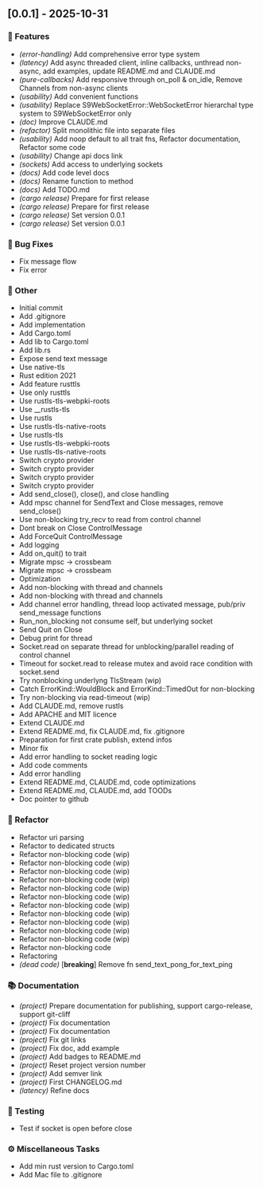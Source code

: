 ## [0.0.1] - 2025-10-31

### 🚀 Features

- *(error-handling)* Add comprehensive error type system
- *(latency)* Add async threaded client, inline callbacks, unthread non-async, add examples, update README.md and CLAUDE.md
- *(pure-callbacks)* Add responsive through on_poll & on_idle, Remove Channels from non-async clients
- *(usability)* Add convenient functions
- *(usability)* Replace S9WebSocketError::WebSocketError hierarchal type system to S9WebSocketError only
- *(doc)* Improve CLAUDE.md
- *(refactor)* Split monolithic file into separate files
- *(usability)* Add noop default to all trait fns,  Refactor documentation, Refactor some code
- *(usability)* Change api docs link
- *(sockets)* Add access to underlying sockets
- *(docs)* Add code level docs
- *(docs)* Rename function to method
- *(docs)* Add TODO.md
- *(cargo release)* Prepare for first release
- *(cargo release)* Prepare for first release
- *(cargo release)* Set version 0.0.1
- *(cargo release)* Set version 0.0.1

### 🐛 Bug Fixes

- Fix message flow
- Fix error

### 💼 Other

- Initial commit
- Add .gitignore
- Add implementation
- Add Cargo.toml
- Add lib to Cargo.toml
- Add lib.rs
- Expose send text message
- Use native-tls
- Rust edition 2021
- Add feature rusttls
- Use only rusttls
- Use rustls-tls-webpki-roots
- Use __rustls-tls
- Use rustls
- Use rustls-tls-native-roots
- Use rustls-tls
- Use rustls-tls-webpki-roots
- Use rustls-tls-native-roots
- Switch crypto provider
- Switch crypto provider
- Switch crypto provider
- Switch crypto provider
- Add send_close(), close(), and close handling
- Add mpsc channel for SendText and Close messages, remove send_close()
- Use non-blocking try_recv to read from control channel
- Dont break on Close ControlMessage
- Add ForceQuit ControlMessage
- Add logging
- Add on_quit() to trait
- Migrate mpsc -> crossbeam
- Migrate mpsc -> crossbeam
- Optimization
- Add non-blocking with thread and channels
- Add non-blocking with thread and channels
- Add channel error handling, thread loop activated message, pub/priv send_message functions
- Run_non_blocking not consume self, but underlying socket
- Send Quit on Close
- Debug print for thread
- Socket.read on separate thread for unblocking/parallel reading of control channel
- Timeout for socket.read to release mutex and avoid race condition with socket.send
- Try nonblocking underlyng TlsStream (wip)
- Catch ErrorKind::WouldBlock and ErrorKind::TimedOut for non-blocking
- Try non-blocking via read-timeout (wip)
- Add CLAUDE.md, remove rustls
- Add APACHE and MIT licence
- Extend CLAUDE.md
- Extend README.md, fix CLAUDE.md, fix .gitignore
- Preparation for first crate publish, extend infos
- Minor fix
- Add error handling to socket reading logic
- Add code comments
- Add error handling
- Extend README.md, CLAUDE.md, code optimizations
- Extend README.md, CLAUDE.md, add TOODs
- Doc pointer to github

### 🚜 Refactor

- Refactor uri parsing
- Refactor to dedicated structs
- Refactor non-blocking code (wip)
- Refactor non-blocking code (wip)
- Refactor non-blocking code (wip)
- Refactor non-blocking code (wip)
- Refactor non-blocking code (wip)
- Refactor non-blocking code (wip)
- Refactor non-blocking code (wip)
- Refactor non-blocking code (wip)
- Refactor non-blocking code (wip)
- Refactor non-blocking code (wip)
- Refactor non-blocking code (wip)
- Refactor non-blocking code
- Refactoring
- *(dead code)* [**breaking**] Remove fn send_text_pong_for_text_ping

### 📚 Documentation

- *(project)* Prepare documentation for publishing, support cargo-release, support git-cliff
- *(project)* Fix documentation
- *(project)* Fix documentation
- *(project)* Fix git links
- *(project)* Fix doc, add example
- *(project)* Add badges to README.md
- *(project)* Reset project version number
- *(project)* Add semver link
- *(project)* First CHANGELOG.md
- *(latency)* Refine docs

### 🧪 Testing

- Test if socket is open before close

### ⚙️ Miscellaneous Tasks

- Add min rust version to Cargo.toml
- Add Mac file to .gitignore
